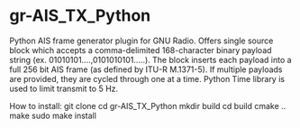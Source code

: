 # gr-AIS_TX_Python
Python AIS frame generator plugin for GNU Radio. Offers single source block which accepts a comma-delimited 168-character binary payload string (ex. 01010101....,0101010101.....). The block inserts each payload into a full 256 bit AIS frame (as defined by ITU-R M.1371-5). If multiple payloads are provided, they are cycled through one at a time. Python Time library is used to limit transmit to 5 Hz. 

How to install:
git clone <repo URL>
cd gr-AIS_TX_Python
mkdir build
cd build
cmake ..
make
sudo make install
